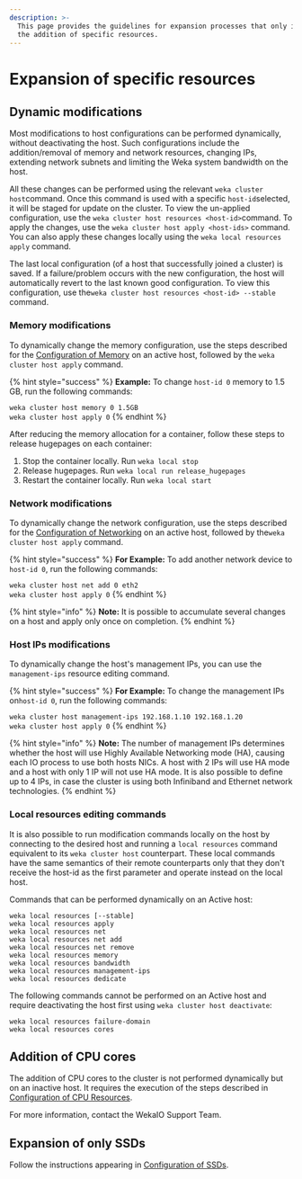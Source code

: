 ```yaml
---
description: >-
  This page provides the guidelines for expansion processes that only involve
  the addition of specific resources.
---
```


# Expansion of specific resources

## Dynamic modifications

Most modifications to host configurations can be performed dynamically, without deactivating the host. Such configurations include the addition/removal of memory and network resources, changing IPs, extending network subnets and limiting the Weka system bandwidth on the host.&#x20;

All these changes can be performed using the relevant `weka cluster host`command. Once this command is used with a specific `host-id`selected, it will be staged for update on the cluster. To view the un-applied configuration, use the `weka cluster host resources <host-id>`command. To apply the changes, use the `weka cluster host apply <host-ids>` command. You can also apply these changes locally using the `weka local resources apply` command.

The last local configuration (of a host that successfully joined a cluster) is saved. If a failure/problem occurs with the new configuration, the host will automatically revert to the last known good configuration. To view this configuration, use the`weka cluster host resources <host-id> --stable` command.&#x20;

### Memory modifications

To dynamically change the memory configuration, use the steps described for the [Configuration of Memory](../../install/bare-metal/using-cli.md#stage-10-configuration-of-memory-optional) on an active host, followed by the `weka cluster host apply` command.

{% hint style="success" %}
**Example:** To change `host-id 0` memory to 1.5 GB, run the following commands:

`weka cluster host memory 0 1.5GB`\
`weka cluster host apply 0`
{% endhint %}

After reducing the memory allocation for a container, follow these steps to release hugepages on each container:

1. Stop the container locally. Run `weka local stop`
2. Release hugepages. Run `weka local run release_hugepages`
3. Restart the container locally. Run `weka local start`

### Network modifications

To dynamically change the network configuration, use the steps described for the [Configuration of Networking](../../install/bare-metal/using-cli.md#stage-6-configuration-of-networking) on an active host, followed by the`weka cluster host apply` command.

{% hint style="success" %}
**For Example:** To add another network device to `host-id 0`, run the following commands:

`weka cluster host net add 0 eth2`\
`weka cluster host apply 0`
{% endhint %}

{% hint style="info" %}
**Note:** It is possible to accumulate several changes on a host and apply only once on completion.
{% endhint %}

### Host IPs modifications

To dynamically change the host's management IPs, you can use the `management-ips` resource editing command.&#x20;

{% hint style="success" %}
**For Example:** To change the management IPs on`host-id 0`, run the following commands:

`weka cluster host management-ips 192.168.1.10 192.168.1.20`\
`weka cluster host apply 0`
{% endhint %}

{% hint style="info" %}
**Note:** The number of management IPs determines whether the host will use Highly Available Networking mode (HA), causing each IO process to use both hosts NICs. A host with 2 IPs will use HA mode and a host with only 1 IP will not use HA mode. It is also possible to define up to 4 IPs, in case the cluster is using both Infiniband and Ethernet network technologies.
{% endhint %}

### Local resources editing commands

It is also possible to run modification commands locally on the host by connecting to the desired host and running a `local resources` command equivalent to its `weka cluster host` counterpart. These local commands have the same semantics of their remote counterparts only that they don't receive the host-id as the first parameter and operate instead on the local host.&#x20;

Commands that can be performed dynamically on an Active host:

`weka local resources [--stable]`\
`weka local resources apply`\
`weka local resources net`\
`weka local resources net add`\
`weka local resources net remove`\
`weka local resources memory`\
`weka local resources bandwidth`\
`weka local resources management-ips`\
`weka local resources dedicate`

The following commands cannot be performed on an Active host and require deactivating the host first using `weka cluster host deactivate`:

`weka local resources failure-domain`\
`weka local resources cores`

## Addition of CPU cores

The addition of CPU cores to the cluster is not performed dynamically but on an inactive host. It requires the execution of the steps described in [Configuration of CPU Resources](../../install/bare-metal/using-cli.md#stage-9-configuration-of-cpu-resources).&#x20;

For more information, contact the WekaIO Support Team.

## Expansion of only SSDs

Follow the instructions appearing in [Configuration of SSDs](../../install/bare-metal/using-cli.md#stage-6-configuration-of-ssds).

